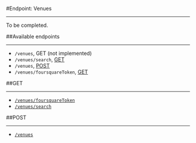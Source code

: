 #Endpoint: Venues
***

To be completed.

##Available endpoints
***

* `/venues`, GET (not implemented)
* `/venues/search`, [GET](venues/GET_venues_share.md#files)
* `/venues`, [POST](venues/POST_venues.md#files)
* `/venues/foursquareToken`, [GET](venues/POST_venues.md#files)


##GET
***

* [`/venues/foursquareToken`](venues/POST_venues.md#files)
* [`/venues/search`](venues/GET_venues_share.md#files)

##POST
***

* [`/venues`](venues/POST_venues.md#files)
